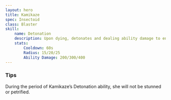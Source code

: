 ```yaml
---
layout: hero
title: Kamikaze
spec: Insectoid
class: Blaster
skill:
    name: Detonation
    description: Upon dying, detonates and dealing ability damage to enemies around.
    stats:
        Cooldown: 60s
        Radius: 15/20/25
        Ability Damage: 200/300/400
---
```

### Tips
During the period of Kamikaze’s Detonation ability, she will not be stunned or petrified. 